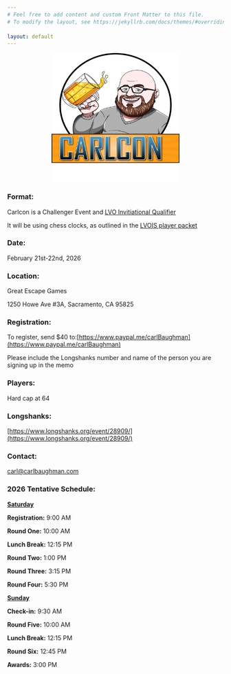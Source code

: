 ```yaml
---
# Feel free to add content and custom Front Matter to this file.
# To modify the layout, see https://jekyllrb.com/docs/themes/#overriding-theme-defaults

layout: default
---
```


<img src="assets/img/Carlcon-Carl.png" height="300" style="margin: 0 auto;display: block;">

### Format:
Carlcon is a Challenger Event and [LVO Invitiational Qualifier](https://www.lvois.com/)

It will be using chess clocks, as outlined in the [LVOIS player packet](https://docs.google.com/document/d/1zrtl06lB93g62fXkPvCvJITXAQHZUDDBRqRKXxkopnk/edit?tab=t.0)
### Date:
February 21st-22nd, 2026
### Location:
Great Escape Games

1250 Howe Ave #3A, Sacramento, CA 95825
### Registration:
To register, send $40 to:[https://www.paypal.me/carlBaughman](https://www.paypal.me/carlBaughman)

Please include the Longshanks number and name of the person you are signing up in the memo
### Players:
Hard cap at 64
### Longshanks:
[https://www.longshanks.org/event/28909/](https://www.longshanks.org/event/28909/)
### Contact:
[carl@carlbaughman.com](mailto:carl@carlbaughman.com)

### 2026 Tentative Schedule:
<ins>**Saturday**</ins>

**Registration:** 9:00 AM

**Round One:** 10:00 AM

**Lunch Break:** 12:15 PM

**Round Two:** 1:00 PM

**Round Three:** 3:15 PM

**Round Four:** 5:30 PM

<!-- Beer and Pizza at Kong Brewing (after Round Four) -->

<ins>**Sunday**</ins>

**Check-in:** 9:30 AM

**Round Five:** 10:00 AM

**Lunch Break:** 12:15 PM

**Round Six:** 12:45 PM

**Awards:** 3:00 PM

<!-- [Link to another page](./contact-us.html). -->